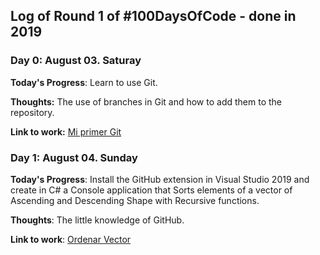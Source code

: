 ## Log of Round 1 of #100DaysOfCode - done in 2019

### Day 0: August 03. Saturay 

**Today's Progress**: Learn to use Git.

**Thoughts:** The use of branches in Git and how to add them to the repository.

**Link to work:** [Mi primer Git](https://github.com/khrisparrales/mi-primer-git) 

### Day 1: August 04. Sunday 

**Today's Progress**: Install the GitHub extension in Visual Studio 2019 and create in C# a 
Console application that Sorts elements of a vector of Ascending and Descending Shape with Recursive functions.

**Thoughts**: The little knowledge of GitHub.

**Link to work**: [Ordenar Vector](https://github.com/khrisparrales/Ordenar-Vector)

